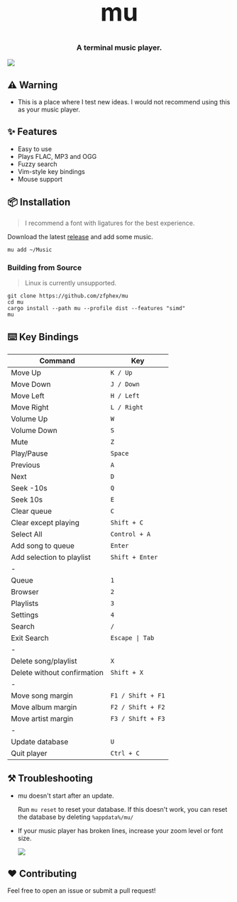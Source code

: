 <h1 align="center" style="font-size: 55px">mu</h1>

<h3 align="center">A terminal music player.</h3>

<div align="center" style="display:inline">
      <img src="https://raw.githubusercontent.com/zfphex/mu/main/media/mu.webp">
</div>

## ⚠️ Warning

- This is a place where I test new ideas. I would not recommend using this as your music player.

## ✨ Features
- Easy to use
- Plays FLAC, MP3 and OGG
- Fuzzy search
- Vim-style key bindings
- Mouse support

## 📦 Installation
> I recommend a font with ligatures for the best experience.

Download the latest [release](https://github.com/zfphex/mu/releases/latest) and add some music.

```
mu add ~/Music
```

### Building from Source

> Linux is currently unsupported.

```
git clone https://github.com/zfphex/mu
cd mu
cargo install --path mu --profile dist --features "simd"
mu
```

## ⌨️ Key Bindings

| Command                     | Key               |
| --------------------------- | ----------------- |
| Move Up                     | `K / Up`          |
| Move Down                   | `J / Down`        |
| Move Left                   | `H / Left`        |
| Move Right                  | `L / Right`       |
| Volume Up                   | `W`               |
| Volume Down                 | `S`               |
| Mute                        | `Z`               |
| Play/Pause                  | `Space`           |
| Previous                    | `A`               |
| Next                        | `D`               |
| Seek -10s                   | `Q`               |
| Seek 10s                    | `E`               |
| Clear queue                 | `C`               |
| Clear except playing        | `Shift + C`       |
| Select All                  | `Control + A`     |
| Add song to queue           | `Enter`           |
| Add selection to playlist   | `Shift + Enter`   |
| -                           |                   |
| Queue                       | `1`               |
| Browser                     | `2`               |
| Playlists                   | `3`               |
| Settings                    | `4`               |
| Search                      | `/`               |
| Exit Search                 | `Escape \| Tab`   |
| -                           |                   |
| Delete song/playlist        | `X`               |
| Delete without confirmation | `Shift + X`       |
| -                           |                   |
| Move song margin            | `F1 / Shift + F1` |
| Move album margin           | `F2 / Shift + F2` |
| Move artist margin          | `F3 / Shift + F3` |
| -                           |                   |
| Update database             | `U`               |
| Quit player                 | `Ctrl + C`        |

## ⚒️ Troubleshooting

- mu doesn't start after an update.

  Run `mu reset` to reset your database.
  If this doesn't work, you can reset the database by deleting `%appdata%/mu/`

- If your music player has broken lines, increase your zoom level or font size.

  ![](media/broken.png)

## ❤️ Contributing

Feel free to open an issue or submit a pull request!